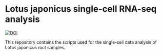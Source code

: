 # Lotus japonicus single-cell RNA-seq analysis



[![DOI](https://zenodo.org/badge/680081318.svg)](https://zenodo.org/badge/latestdoi/680081318)


This repository contains the scripts used for the single-cell data analysis of Lotus japonicus root samples. 
